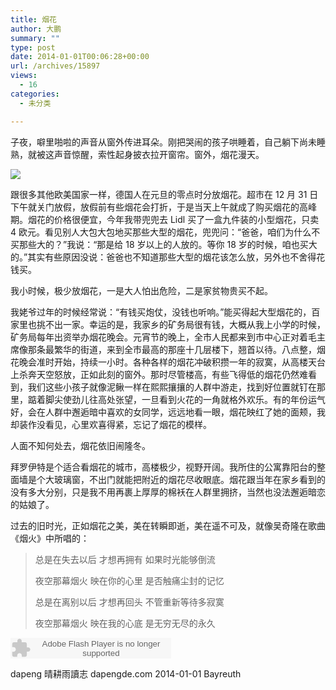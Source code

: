 ```yaml
---
title: 烟花
author: 大鹏
summary: ""
type: post
date: 2014-01-01T00:06:28+00:00
url: /archives/15897
views:
  - 16
categories:
  - 未分类

---
```

<!--:zh-->

子夜，噼里啪啦的声音从窗外传进耳朵。刚把哭闹的孩子哄睡着，自己躺下尚未睡熟，就被这声音惊醒，索性起身披衣拉开窗帘。窗外，烟花漫天。

![][1]

跟很多其他欧美国家一样，德国人在元旦的零点时分放烟花。超市在 12 月 31 日下午就关门放假，放假前有些烟花会打折，于是当天上午就成了购买烟花的高峰期。烟花的价格很便宜，今年我带兜兜去 Lidl 买了一盒九件装的小型烟花，只卖 4 欧元。看见别人大包大包地买那些大型的烟花，兜兜问：“爸爸，咱们为什么不买那些大的？”我说：“那是给 18 岁以上的人放的。等你 18 岁的时候，咱也买大的。”其实有些原因没说：爸爸也不知道那些大型的烟花该怎么放，另外也不舍得花钱买。

我小时候，极少放烟花，一是大人怕出危险，二是家贫物贵买不起。<!--:-->

<!--more-->

<!--:zh-->我姥爷过年的时候经常说：“有钱买炮仗，没钱也听响。”能买得起大型烟花的，百家里也挑不出一家。幸运的是，我家乡的矿务局很有钱，大概从我上小学的时候，矿务局每年出资举办烟花晚会。元宵节的晚上，全市人民都来到市中心正对着毛主席像那条最繁华的街道，来到全市最高的那座十几层楼下，翘首以待。八点整，烟花晚会准时开始，持续一小时。各种各样的烟花冲破积攒一年的寂寞，从高楼天台上杀奔天空怒放，正如此刻的窗外。那时尽管楼高，有些飞得低的烟花仍然难看到，我们这些小孩子就像泥鳅一样在熙熙攘攘的人群中游走，找到好位置就钉在那里，踮着脚尖使劲儿往高处张望，一旦看到火花的一角就格外欢乐。有的年份运气好，会在人群中邂逅暗中喜欢的女同学，远远地看一眼，烟花映红了她的面颊，我却装作没看见，心里欢喜得紧，忘记了烟花的模样。

人面不知何处去，烟花依旧闹隆冬。

拜罗伊特是个适合看烟花的城市，高楼极少，视野开阔。我所住的公寓靠阳台的整面墙是个大玻璃窗，不出门就能把附近的烟花尽收眼底。烟花跟当年在家乡看到的没有多大分别，只是我不用再裹上厚厚的棉袄在人群里拥挤，当然也没法邂逅暗恋的姑娘了。

过去的旧时光，正如烟花之美，美在转瞬即逝，美在遥不可及，就像吴奇隆在歌曲《烟火》中所唱的：

> 总是在失去以后 才想再拥有 如果时光能够倒流
> 
> 夜空那幕烟火 映在你的心里 是否触痛尘封的记忆
> 
> 总是在离别以后 才想再回头 不管重新等待多寂寞
> 
> 夜空那幕烟火 映在我的心底 是无穷无尽的永久

<embed src="http://www.xiami.com/widget/0_375693/singlePlayer.swf" type="application/x-shockwave-flash" width="257" height="33" wmode="transparent">
</embed>

dapeng 晴耕雨讀志 dapengde.com 2014-01-01 Bayreuth<!--:-->

 [1]: http://www.theexeterdaily.co.uk/sites/default/files/field/image/WP%20Fireworks%20Display.jpg
